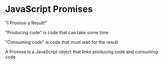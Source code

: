 # JavaScript Promises

"I Promise a Result!"

"Producing code" is code that can take some time

"Consuming code" is code that must wait for the result

A Promise is a JavaScript object that links producing code and consuming code

